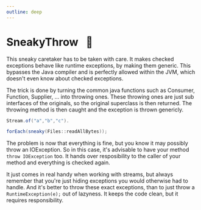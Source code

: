 ```yaml
---
outline: deep
---
```


# SneakyThrow &nbsp;&nbsp;🥷

This sneaky caretaker has to be taken with care. It makes checked exceptions behave like runtime exceptions, by making
them generic. This bypasses the Java compiler and is perfectly allowed within the JVM, which doesn't even know about
checked exceptions.

The trick is done by turning the common java functions such as Consumer, Function, Supplier, ... into throwing ones.
These throwing ones are just sub interfaces of the originals, so the original superclass is then returned. The throwing
method is then caught and the exception is thrown genericly.

```java
Stream.of("a","b","c").

forEach(sneaky(Files::readAllBytes));
```

The problem is now that everything is fine, but you know it may possibly throw an IOException. So in this case, it's
advisable to have your method `throw IOException` too. It hands over resposibility to the caller of your method and
everything is checked again.

It just comes in real handy when working with streams, but always remember that you're just hiding exceptions you would
otherwise had to handle. And it's better to throw these exact exceptions, than to just throw a `RuntimeException(e);`
out of lazyness. It keeps the code clean, but it requires responsibility.
